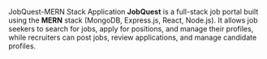 JobQuest-MERN Stack Application
**JobQuest** is a full-stack job portal built using the **MERN** stack (MongoDB, Express.js, React, Node.js). It allows job seekers to search for jobs, apply for positions, and manage their profiles, while recruiters can post jobs, review applications, and manage candidate profiles.
